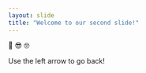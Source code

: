 ```yaml
---
layout: slide
title: "Welcome to our second slide!"
---
```


:smiling_face_with_three_hearts: :sunglasses: :nerd_face:

Use the left arrow to go back!
